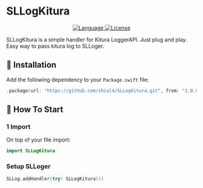 # SLLogKitura

<p align="center">
<a href="http://swift.org">
<img src="https://img.shields.io/badge/Swift-4.0-brightgreen.svg" alt="Language" />
</a>
<a href="https://raw.githubusercontent.com/shial4/SLLog/master/LICENSE">
<img src="https://img.shields.io/badge/license-MIT-blue.svg" alt="License" />
</a>
</p>

SLLogKitura is a simple handler for Kitura LoggerAPI.
Just plug and play. Easy way to pass kitura log to SLLoger.

## 🔧 Installation

Add the following dependency to your `Package.swift` file:
```swift
.package(url: "https://github.com/shial4/SLLogKitura.git", from: "1.0.0"),
```
## 💊 How To Start

### 1 Import

On top of your file import:
```swift
import SLLogKitura
```
### Setup SLLoger
```swift
SLLog.addHandler(try! SLLogKitura())
```
